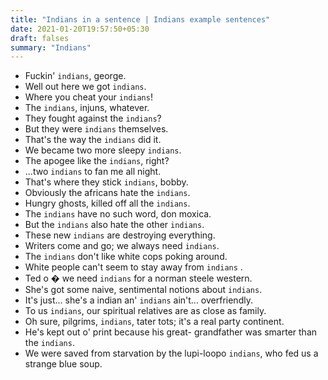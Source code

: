 ```yaml
---
title: "Indians in a sentence | Indians example sentences"
date: 2021-01-20T19:57:50+05:30
draft: falses
summary: "Indians"
---
```

- Fuckin' `indians`, george.
- Well out here we got `indians`.
- Where you cheat your `indians`!
- The `indians`, injuns, whatever.
- They fought against the `indians`?
- But they were `indians` themselves.
- That's the way the `indians` did it.
- We became two more sleepy `indians`.
- The apogee like the `indians`, right?
- ...two `indians` to fan me all night.
- That's where they stick `indians`, bobby.
- Obviously the africans hate the `indians`.
- Hungry ghosts, killed off all the `indians`.
- The `indians` have no such word, don moxica.
- But the `indians` also hate the other `indians`.
- These new `indians` are destroying everything.
- Writers come and go; we always need `indians`.
- The `indians` don't like white cops poking around.
- White people can't seem to stay away from `indians` .
- Ted o � we need `indians` for a norman steele western.
- She's got some naive, sentimental notions about `indians`.
- It's just... she's a indian an' `indians` ain't... overfriendly.
- To us `indians`, our spiritual relatives are as close as family.
- Oh sure, pilgrims, `indians`, tater tots; it's a real party continent.
- He's kept out o' print because his great- grandfather was smarter than the `indians`.
- We were saved from starvation by the lupi-loopo `indians`, who fed us a strange blue soup.
                 
